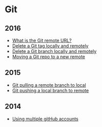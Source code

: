 Git
===

2016
----
* [What is the Git remote URL?](/blog/2016/04/what-is-the-git-remote-url.md)
* [Delete a Git tag locally and remotely](/blog/2016/04/delete-a-git-tag-locally-and-remotely.md)
* [Delete a Git branch locally and remotely](/blog/2016/04/delete-a-git-branch-locally-and-remotely.md)
* [Moving a Git repo to a new remote](/blog/2016/04/moving-a-git-repo-to-a-new-remote.md)

2015
----
* [Git pulling a remote branch to local](/blog/2015/11/git-pulling-remote-to-a-local-branch.md)
* [Git pushing a local branch to remote](/blog/2015/09/git-pushing-a-local-branch-to-remote.md)

2014
----
* [Using multiple gitHub accounts](/blog/2014/05/using-multiple-github-accounts.md)
